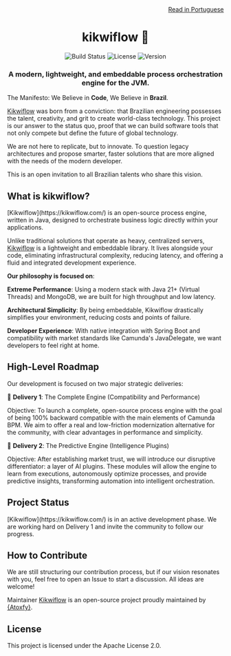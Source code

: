 <div align="right">
<a href="README-PT.md">Read in Portuguese</a>
</div>

<h1 align="center">kikwiflow 🐣</h1>
<p align="center">
<img alt="Build Status" src="https://img.shields.io/badge/build-passing-34d399?style=for-the-badge">
<img alt="License" src="https://img.shields.io/badge/license-Apache%202.0-0ea5e9?style=for-the-badge">
<img alt="Version" src="https://img.shields.io/badge/version-0.1.0--SNAPSHOT-4c1d95?style=for-the-badge">
</p>

<h3 align="center">A modern, lightweight, and embeddable process orchestration engine for the JVM.</h3>

The Manifesto: We Believe in **Code**, We Believe in **Brazil**.

[Kikwiflow](https://kikwiflow.com/) was born from a conviction: that Brazilian engineering possesses the talent, creativity, and grit to create world-class technology. This project is our answer to the status quo, proof that we can build software tools that not only compete but define the future of global technology.

We are not here to replicate, but to innovate. To question legacy architectures and propose smarter, faster solutions that are more aligned with the needs of the modern developer.

This is an open invitation to all Brazilian talents who share this vision.

<h2>What is kikwiflow?</h2>
[Kikwiflow](https://kikwiflow.com/) is an open-source process engine, written in Java, designed to orchestrate business logic directly within your applications.

Unlike traditional solutions that operate as heavy, centralized servers, [Kikwiflow](https://kikwiflow.com/) is a lightweight and embeddable library. It lives alongside your code, eliminating infrastructural complexity, reducing latency, and offering a fluid and integrated development experience.

**Our philosophy is focused on**:

**Extreme Performance**: Using a modern stack with Java 21+ (Virtual Threads) and MongoDB, we are built for high throughput and low latency.

**Architectural Simplicity**: By being embeddable, Kikwiflow drastically simplifies your environment, reducing costs and points of failure.

**Developer Experience**: With native integration with Spring Boot and compatibility with market standards like Camunda's JavaDelegate, we want developers to feel right at home.

<h2>High-Level Roadmap</h2>
Our development is focused on two major strategic deliveries:

🚀 **Delivery 1**: The Complete Engine (Compatibility and Performance)

Objective: To launch a complete, open-source process engine with the goal of being 100% backward compatible with the main elements of Camunda BPM. We aim to offer a real and low-friction modernization alternative for the community, with clear advantages in performance and simplicity.

🧠 **Delivery 2**: The Predictive Engine (Intelligence Plugins)

Objective: After establishing market trust, we will introduce our disruptive differentiator: a layer of AI plugins. These modules will allow the engine to learn from executions, autonomously optimize processes, and provide predictive insights, transforming automation into intelligent orchestration.

<h2>Project Status</h2>
[Kikwiflow](https://kikwiflow.com/) is in an active development phase. We are working hard on Delivery 1 and invite the community to follow our progress.

<h2>How to Contribute</h2>
We are still structuring our contribution process, but if our vision resonates with you, feel free to open an Issue to start a discussion. All ideas are welcome!

Maintainer
[Kikwiflow](https://kikwiflow.com/) is an open-source project proudly maintained by [{Atoxfy}](https://atoxfy.com/).

<h2>License</h2>
This project is licensed under the Apache License 2.0.